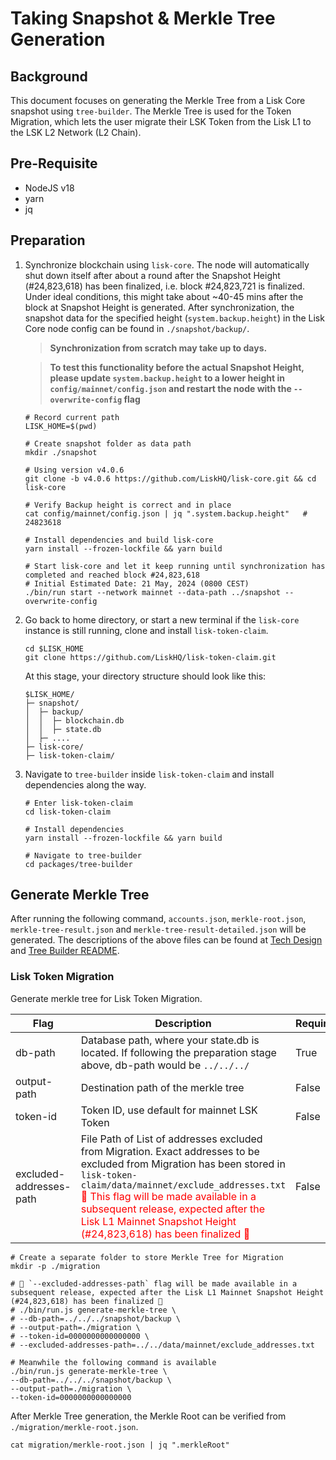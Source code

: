 # Taking Snapshot & Merkle Tree Generation

## Background

This document focuses on generating the Merkle Tree from a Lisk Core snapshot using `tree-builder`.
The Merkle Tree is used for the Token Migration, which lets the user migrate their LSK Token from the Lisk L1 to the LSK L2 Network (L2 Chain).

## Pre-Requisite

- NodeJS v18
- yarn
- jq

## Preparation

1. Synchronize blockchain using `lisk-core`. The node will automatically shut down itself after about a round after the Snapshot Height (#24,823,618) has been finalized, i.e. block #24,823,721 is finalized. Under ideal conditions, this might take about ~40-45 mins after the block at Snapshot Height is generated.
   After synchronization, the snapshot data for the specified height (`system.backup.height`) in the Lisk Core node config can be found in `./snapshot/backup/`.

   > **Synchronization from scratch may take up to days.**

   > **To test this functionality before the actual Snapshot Height, please update `system.backup.height` to a lower height in `config/mainnet/config.json` and restart the node with the `--overwrite-config` flag**

   ```
   # Record current path
   LISK_HOME=$(pwd)

   # Create snapshot folder as data path
   mkdir ./snapshot

   # Using version v4.0.6
   git clone -b v4.0.6 https://github.com/LiskHQ/lisk-core.git && cd lisk-core

   # Verify Backup height is correct and in place
   cat config/mainnet/config.json | jq ".system.backup.height"   # 24823618

   # Install dependencies and build lisk-core
   yarn install --frozen-lockfile && yarn build

   # Start lisk-core and let it keep running until synchronization has completed and reached block #24,823,618
   # Initial Estimated Date: 21 May, 2024 (0800 CEST)
   ./bin/run start --network mainnet --data-path ../snapshot --overwrite-config
   ```

2. Go back to home directory, or start a new terminal if the `lisk-core` instance is still running, clone and install `lisk-token-claim`.
   ```
   cd $LISK_HOME
   git clone https://github.com/LiskHQ/lisk-token-claim.git
   ```
   At this stage, your directory structure should look like this:
   ```
   $LISK_HOME/
   ├─ snapshot/
   │  ├─ backup/
   │  │  ├─ blockchain.db
   │  │  ├─ state.db
   │  ├─ ....
   ├─ lisk-core/
   ├─ lisk-token-claim/
   ```
3. Navigate to `tree-builder` inside `lisk-token-claim` and install dependencies along the way.

   ```
   # Enter lisk-token-claim
   cd lisk-token-claim

   # Install dependencies
   yarn install --frozen-lockfile && yarn build

   # Navigate to tree-builder
   cd packages/tree-builder
   ```

## Generate Merkle Tree

After running the following command, `accounts.json`, `merkle-root.json`, `merkle-tree-result.json` and `merkle-tree-result-detailed.json` will be generated.
The descriptions of the above files can be found at [Tech Design](./Tech_Design.md) and [Tree Builder README](../packages/tree-builder/README.md).

### Lisk Token Migration

Generate merkle tree for Lisk Token Migration.

| Flag                    | Description                                                                                                                                                                                                                                                                                                                                                            | Required | Default            |
| ----------------------- | ---------------------------------------------------------------------------------------------------------------------------------------------------------------------------------------------------------------------------------------------------------------------------------------------------------------------------------------------------------------------- | -------- | ------------------ |
| db-path                 | Database path, where your state.db is located. If following the preparation stage above, db-path would be `../../../`                                                                                                                                                                                                                                                  | True     |                    |
| output-path             | Destination path of the merkle tree                                                                                                                                                                                                                                                                                                                                    | False    | `./data`           |
| token-id                | Token ID, use default for mainnet LSK Token                                                                                                                                                                                                                                                                                                                            | False    | `0000000000000000` |
| excluded-addresses-path | File Path of List of addresses excluded from Migration. Exact addresses to be excluded from Migration has been stored in `lisk-token-claim/data/mainnet/exclude_addresses.txt` <br> <span style="color:red">🔴 This flag will be made available in a subsequent release, expected after the Lisk L1 Mainnet Snapshot Height (#24,823,618) has been finalized 🔴</span> | False    | `""`               |

```
# Create a separate folder to store Merkle Tree for Migration
mkdir -p ./migration

# 🔴 `--excluded-addresses-path` flag will be made available in a subsequent release, expected after the Lisk L1 Mainnet Snapshot Height (#24,823,618) has been finalized 🔴
# ./bin/run.js generate-merkle-tree \
# --db-path=../../../snapshot/backup \
# --output-path=./migration \
# --token-id=0000000000000000 \
# --excluded-addresses-path=../../data/mainnet/exclude_addresses.txt

# Meanwhile the following command is available
./bin/run.js generate-merkle-tree \
--db-path=../../../snapshot/backup \
--output-path=./migration \
--token-id=0000000000000000
```

After Merkle Tree generation, the Merkle Root can be verified from `./migration/merkle-root.json`.

```
cat migration/merkle-root.json | jq ".merkleRoot"
```
